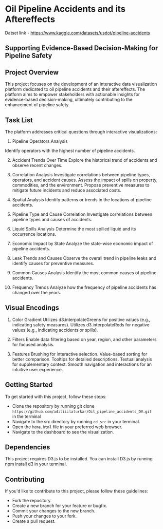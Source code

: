 # Oil Pipeline Accidents and its Aftereffects


Datset link - https://www.kaggle.com/datasets/usdot/pipeline-accidents

## Supporting Evidence-Based Decision-Making for Pipeline Safety

## Project Overview
This project focuses on the development of an interactive data visualization platform dedicated to oil pipeline accidents and their aftereffects. The platform aims to empower stakeholders with actionable insights for evidence-based decision-making, ultimately contributing to the enhancement of pipeline safety.

## Task List
The platform addresses critical questions through interactive visualizations:

1. Pipeline Operators Analysis

Identify operators with the highest number of pipeline accidents.

2. Accident Trends Over Time
Explore the historical trend of accidents and observe recent changes.

3. Correlation Analysis
Investigate correlations between pipeline types, operators, and accident causes.
Assess the impact of spills on property, commodities, and the environment.
Propose preventive measures to mitigate future incidents and reduce associated costs.

4. Spatial Analysis
Identify patterns or trends in the locations of pipeline accidents.

5. Pipeline Type and Cause Correlation
Investigate correlations between pipeline types and causes of accidents.

6. Liquid Spills Analysis
Determine the most spilled liquid and its occurrence locations.

7. Economic Impact by State
Analyze the state-wise economic impact of pipeline accidents.

8. Leak Trends and Causes
Observe the overall trend in pipeline leaks and identify causes for preventive measures.

9. Common Causes Analysis
Identify the most common causes of pipeline accidents.

10. Frequency Trends
Analyze how the frequency of pipeline accidents has changed over the years.

## Visual Encodings
1. Color Gradient
Utilizes d3.interpolateGreens for positive values (e.g., indicating safety measures).
Utilizes d3.interpolateReds for negative values (e.g., indicating accidents or spills).

2. Filters
Enable data filtering based on year, region, and other parameters for focused analysis.

3. Features
Brushing for interactive selection.
Value-based sorting for better comparison.
Tooltips for detailed descriptions.
Textual analysis for supplementary context.
Smooth navigation and interactions for an intuitive user experience.

## Getting Started

To get started with this project, follow these steps:

- Clone the repository by running git clone `https://github.com/aditiiilaturkar/Oil_pipeline_accidents_DV.git ` in the terminal
- Navigate to the src directory by running `cd src` in your terminal.
- Open the `home.html` file in your preferred web browser.
- Navigate to the dashboard to see the visualization.

## Dependencies

This project requires D3.js to be installed. You can install D3.js by running npm install d3 in your terminal.

## Contributing

If you'd like to contribute to this project, please follow these guidelines:

- Fork the repository.
- Create a new branch for your feature or bugfix.
- Commit your changes to the new branch.
- Push your changes to your fork.
- Create a pull request.
